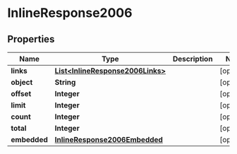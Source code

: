 
# InlineResponse2006

## Properties
Name | Type | Description | Notes
------------ | ------------- | ------------- | -------------
**links** | [**List&lt;InlineResponse2006Links&gt;**](InlineResponse2006Links.md) |  |  [optional]
**object** | **String** |  |  [optional]
**offset** | **Integer** |  |  [optional]
**limit** | **Integer** |  |  [optional]
**count** | **Integer** |  |  [optional]
**total** | **Integer** |  |  [optional]
**embedded** | [**InlineResponse2006Embedded**](InlineResponse2006Embedded.md) |  |  [optional]




